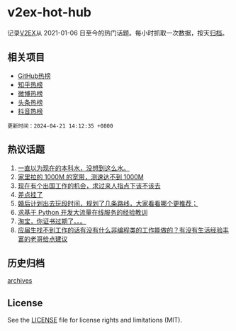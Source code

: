 # v2ex-hot-hub

 记录[V2EX](https://www.v2ex.com/)从 2021-01-06 日至今的热门话题。每小时抓取一次数据，按天[归档](archives)。
 
 ## 相关项目

- [GitHub热榜](https://github.com/lonnyzhang423/github-hot-hub)
- [知乎热榜](https://github.com/lonnyzhang423/zhihu-hot-hub)
- [微博热榜](https://github.com/lonnyzhang423/weibo-hot-hub)
- [头条热榜](https://github.com/lonnyzhang423/toutiao-hot-hub)
- [抖音热榜](https://github.com/lonnyzhang423/douyin-hot-hub)


 `更新时间：2024-04-21 14:12:35 +0800`

## 热议话题

1. [一直以为现在的本科水，没想到这么水。](https://www.v2ex.com/t/1034211)
1. [家里拉的 1000M 的宽带，测速达不到 1000M](https://www.v2ex.com/t/1034243)
1. [现在有个出国工作的机会，求过来人指点下该不该去](https://www.v2ex.com/t/1034214)
1. [差点挂了](https://www.v2ex.com/t/1034302)
1. [婚后计划出去玩段时间，规划了几条路线，大家看看哪个更推荐；](https://www.v2ex.com/t/1034215)
1. [求基于 Python 开发大流量在线服务的经验教训](https://www.v2ex.com/t/1034197)
1. [淘宝，你证书过期了。。。](https://www.v2ex.com/t/1034182)
1. [应届生找不到工作的话有没有什么非编程类的工作能做的？有没有生活经验丰富的老哥给点建议](https://www.v2ex.com/t/1034320)

## 历史归档

[archives](archives)

## License

See the [LICENSE](LICENSE) file for license rights and limitations (MIT).
